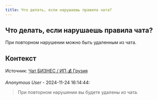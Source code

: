 ```yaml
---
title: Что делать, если нарушаешь правила чата?
---
```


## Что делать, если нарушаешь правила чата?

При повторном нарушении можно быть удаленным из чата.

## Контекст

Источник: [Чат БИЗНЕС / ИП 💰 Грузия](https://t.me/ip_ge)

_Anonymous User_ - 2024-11-24 16:14:44:

> При повторном нарушении вы будете удалены из чата.
